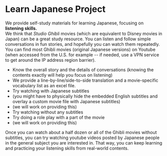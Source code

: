 # Learn Japanese Project

We provide self-study materials for learning Japanese, focusing on **listening skills.**  
We think that *Studio Ghibli* movies (which are equivalent to Disney movies in Japan) can be a great study resource. You can listen and follow simple conversations in fun stories, and hopefully you can watch them repeatedly. You can find most Ghibli movies (original Japanese versions) on Youtube (when accessed from the U.S. for example -- if needed, use a VPN service to get around the IP address region barrier).      
- Know the overall story and the details of conversations (knowing the contents exactly will help you focus on listening)
 - We provide a line-by-line/side-to-side translation and a movie-specific vocabulary list as an excel file.
- Try watching with Japanese subtitles 
 -  (you might have to physically hide the embedded English subtitles and overlay a custom movie file with Japanese subtitles) 
  - (we will work on providing this)  
- Try watching without any subtitles
- Try doing a role play with a part of the movie 
 - (we will work on providing this)


Once you can watch about a half dozen or all of the Ghibli movies without subtitles, you can try watching youtube videos posted by Japanese people in the general subject you are interested in. That way, you can keep learning and practicing your listening skills from real-world contents.



 
